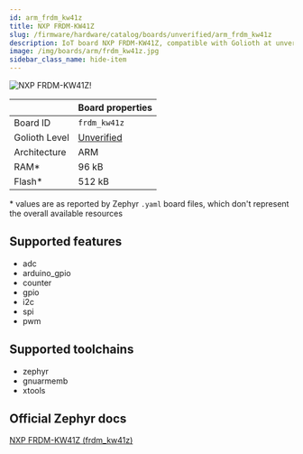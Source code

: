 ```yaml
---
id: arm_frdm_kw41z
title: NXP FRDM-KW41Z
slug: /firmware/hardware/catalog/boards/unverified/arm_frdm_kw41z
description: IoT board NXP FRDM-KW41Z, compatible with Golioth at unverified level.
image: /img/boards/arm/frdm_kw41z.jpg
sidebar_class_name: hide-item
---
```


[//]: # (This is an auto-generated file, do not edit! Changes to it will be lost upon re-generation)

![NXP FRDM-KW41Z!](/img/boards/arm/frdm_kw41z.jpg "NXP FRDM-KW41Z")

|                | Board properties     |
| -------------  | -------------------- |
| Board ID       | `frdm_kw41z` |
| Golioth Level  | [Unverified](/firmware/hardware#unverified-boards) |
| Architecture   | ARM |
| RAM*           | 96 kB |
| Flash*         | 512 kB |

\* values are as reported by Zephyr `.yaml` board files, which don't represent the overall available resources



## Supported features

* adc
* arduino_gpio
* counter
* gpio
* i2c
* spi
* pwm

## Supported toolchains

* zephyr
* gnuarmemb
* xtools

## Official Zephyr docs

[NXP FRDM-KW41Z (frdm_kw41z)](https://docs.zephyrproject.org/3.6.0/boards/arm/frdm_kw41z/doc/index.html)
